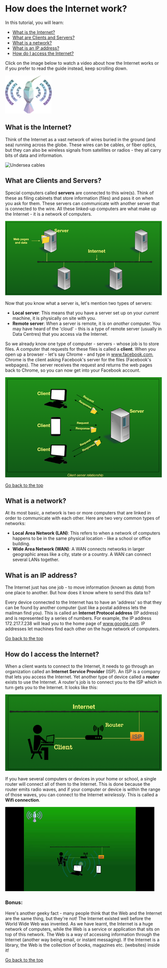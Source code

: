 # How does the Internet work?

In this tutorial, you will learn:
* [What is the Internet?](#what-is-the-internet)
* [What are Clients and Servers?](#what-are-clients-and-servers)
* [What is a network?](#what-is-a-network)
* [What is an IP address?](#what-is-an-ip-address)
* [How do I access the Internet?](#how-do-i-access-the-internet)

Click on the image below to watch a video about how the Internet works or if you prefer to read the guide instead, keep scrolling down.

[![](images/kolilbribird.png)](https://youtu.be/34smxmFIiXk)


## What is the Internet?

Think of the Internet as a vast network of wires buried in the ground (and sea) running across the globe. These wires can be cables, or fiber optics, but they can also be wireless signals from satellites or radios - they all carry bits of data and information.

![Undersea cables](images/undersea.gif)

## What are Clients and Servers?

Special computers called **servers** are connected to this wire(s). Think of these as filing cabinets that store information (files) and pass it on when you ask for them. These servers can communicate with another server that is connected to the wire. All these linked-up computers are what make up the Internet - it is a network of computers.

![Server](images/Server.png)

Now that you know what a server is, let's mention two types of servers:
* **Local server**: This means that you have a server set up on your _current_ machine, it is physically on site with you.
* **Remote server**: When a server is remote, it is on _another_ computer. You may have heard of the 'cloud' - this is a type of remote server (usually in Data Centres) that you access via the Internet.

So we already know one type of computer - servers - whose job is to store files. A computer that requests for these files is called a **client**. When you open up a browser - let's say Chrome - and type in www.facebook.com, Chrome is the client asking Facebook's server for the files (Facebook's webpages). The server receives the request and returns the web pages back to Chrome, so you can now get into your Facebook account.

![Client Server model](images/CSS1.png)

[Go back to the top](#how-does-the-internet-work)

## What is a network?

At its most basic, a network is two or more computers that are linked in order to communicate with each other. Here are two very common types of networks:
* **Local Area Network (LAN)**: This refers to when a network of computers happens to be in the same physical location - like a school or office building. 
* **Wide Area Network (WAN)**: A WAN connects networks in larger geographic areas like a city, state or a country. A WAN can connect several LANs together.


## What is an IP address?

The Internet just has one job - to move information (known as _data_) from one place to another. But how does it know where to send this data to? 

Every device connected to the Internet has to have an 'address' so that they can be found by another computer (just like a postal address lets the mailman find you). This is called an **Internet Protocol address** (IP address) and is represented by a series of numbers. For example, the IP address 172.217.7.238 will lead you to the home page of www.google.com. IP addresses let machines find each other on the huge network of computers.  

[Go back to the top](#how-does-the-internet-work)

## How do I access the Internet?

When a client wants to connect to the Internet, it needs to go through an organization called an **Internet Service Provider** (ISP). An ISP is a company that lets you access the Internet. Yet another type of device called a **router** exists to use the Internet. A router's job is to connect you to the ISP which in turn gets you to the Internet. It looks like this:

![Accessing the Internet](images/ISP.png)


If you have several computers or devices in your home or school, a single router will connect all of them to the Internet. This is done because the router emits radio waves, and if your computer or device is within the range of those waves, you can connect to the Internet _wirelessly_. This is called a **Wifi connection**.

![Wifi connection](images/Wifi.gif)

### Bonus:

Here's another geeky fact - many people think that the Web and the Internet are the same thing, but they're not! The Internet existed well before the World Wide Web was invented. As we have learnt, the Internet is a huge network of computers, while the Web is a service or application that sits on top of this network. The Web is a way of accessing information through the Internet (another way being email, or instant messaging). If the Internet is a library, the Web is the collection of books, magazines etc. (websites) inside it!

[Go back to the top](#how-does-the-internet-work)

